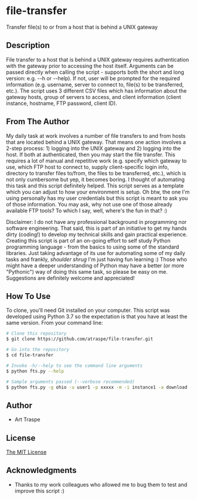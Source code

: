 # file-transfer
Transfer file(s) to or from a host that is behind a UNIX gateway

## Description
File transfer to a host that is behind a UNIX gateway requires authentication with the gateway prior to accessing the host itself. Arguments can be passed directly when calling the script - supports both the short and long version: e.g. --h or --help). If not, user will be prompted for the required information (e.g. username, server to connect to, file(s) to be transferred, etc.).
The script uses 3 different CSV files which has information about the gateway hosts, group of servers to access, and client information (client instance, hostname, FTP password, client ID).

## From The Author
My daily task at work involves a number of file transfers to and from hosts that are located behind a UNIX gateway. That means one action involves a 2-step process: 1) logging into the UNIX gateway and 2) logging into the host. If both at authenticated, then you may start the file transfer. This requires a lot of manual and repetitive work (e.g. specify which gateway to use, which FTP host to connect to, supply client-specific login info, directory to transfer files to/from, the files to be transferred, etc.), which is not only cumbersome but yep, it becomes boring. I thought of automating this task and this script definitely helped.
This script serves as a template which you can adjust to how your environment is setup. Oh btw, the one I'm using personally has my user credentials but this script is meant to ask you of those information.
You may ask, why not use one of those already available FTP tools? To which I say, well, where's the fun in that? :)

Disclaimer: I do not have any professional background in programming nor software engineering. That said, this is part of an initiative to get my hands dirty (coding!) to develop my technical skills and gain practical experience. Creating this script is part of an on-going effort to self study Python programming language - from the basics to using some of the standard libraries. Just taking advantage of its use for automating some of my daily tasks and frankly, *shoulder shrug* I'm just having fun learning :) Those who might have a deeper understanding of Python may have a better (or more "Pythonic") way of doing this same task, so please be easy on me. Suggestions are definitely welcome and appreciated!

## How To Use
To clone, you'll need Git installed on your computer. This script was developed using Python 3.7 so the expectation is that you have at least the same version. From your command line:

```bash
# Clone this repository
$ git clone https://github.com/atraspe/file-transfer.git

# Go into the repository
$ cd file-transfer

# Invoke -h/--help to see the command line arguments
$ python fts.py --help

# Sample arguments passed (--verbose recommended)
$ python fts.py -g ohio -u user1 -p xxxxx -m -i instance1 -a download --file file1 file2 --verbose
```

## Author
* Art Traspe


## License
[The MIT License](https://choosealicense.com/licenses/mit/)

## Acknowledgments
* Thanks to my work colleagues who allowed me to bug them to test and improve this script :)